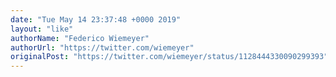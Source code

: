 ```yaml
---
date: "Tue May 14 23:37:48 +0000 2019"
layout: "like"
authorName: "Federico Wiemeyer"
authorUrl: "https://twitter.com/wiemeyer"
originalPost: "https://twitter.com/wiemeyer/status/1128444330090299393"
---
```

